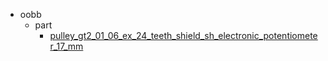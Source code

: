 * oobb
  * part
    * [pulley_gt2_01_06_ex_24_teeth_shield_sh_electronic_potentiometer_17_mm](oobb/part/pulley_gt2_01_06_ex_24_teeth_shield_sh_electronic_potentiometer_17_mm)
